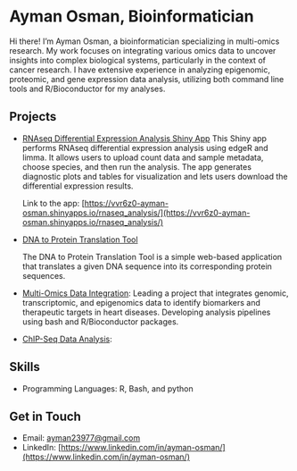 # Ayman Osman, Bioinformatician
Hi there! I’m Ayman Osman, a bioinformatician specializing in multi-omics research. My work focuses on integrating various omics data to uncover insights into complex biological systems, particularly in the context of cancer research. I have extensive experience in analyzing epigenomic, proteomic, and gene expression data analysis, utilizing both command line tools and R/Bioconductor for my analyses.

## Projects
- [RNAseq Differential Expression Analysis Shiny App](https://github.com/osman12345/RNAseq_analysis) This Shiny app performs RNAseq differential expression analysis using edgeR and limma. It allows users to upload count data and sample metadata, choose species, and then run the analysis. The app generates diagnostic plots and tables for visualization and lets users download the differential expression results.
  
  Link to the app:
  [https://vvr6z0-ayman-osman.shinyapps.io/rnaseq_analysis/](https://vvr6z0-ayman-osman.shinyapps.io/rnaseq_analysis/)

- [DNA to Protein Translation Tool](https://github.com/osman12345/DNA-to-Protein-Translation-Tool)

  The DNA to Protein Translation Tool is a simple web-based application that translates a given DNA sequence into its corresponding protein sequences.
- [Multi-Omics Data Integration](https://github.com/osman12345/Multi-Omics-Data-Integration): Leading a project that integrates genomic, transcriptomic, and epigenomics data to identify biomarkers and therapeutic targets in heart diseases. Developing analysis pipelines using bash and R/Bioconductor packages.
- [ChIP-Seq Data Analysis](https://github.com/osman12345/ChIP-Seq-Data-Analysis):
## Skills
- Programming Languages: R, Bash, and python

## Get in Touch
- Email: [ayman23977@gmail.com](mailto:ayman23977@gmail.com)
- LinkedIn: [https://www.linkedin.com/in/ayman-osman/](https://www.linkedin.com/in/ayman-osman/)

